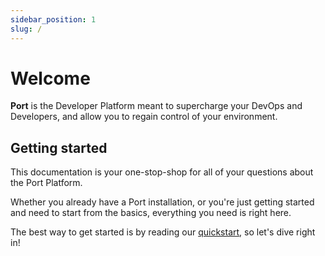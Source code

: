 ```yaml
---
sidebar_position: 1
slug: /
---
```


# Welcome

**Port** is the Developer Platform meant to supercharge your DevOps and Developers, and allow you to regain control of your environment.

## Getting started

This documentation is your one-stop-shop for all of your questions about the Port Platform.

Whether you already have a Port installation, or you're just getting started and need to start from the basics, everything you need is right here.

The best way to get started is by reading our [quickstart](quickstart.md), so let's dive right in!
